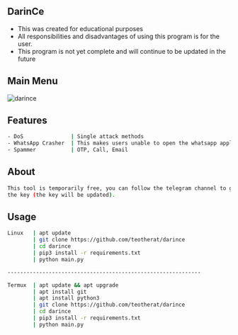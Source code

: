 ## DarinCe
- This was created for educational purposes
- All responsibilities and disadvantages of using this program is for the user.
- This program is not yet complete and will continue to be updated in the future

## Main Menu
![darince](https://i.imgur.com/1qUmGCk.png)

## Features
```sh
- DoS               | Single attack methods
- WhatsApp Crasher  | This makes users unable to open the whatsapp application ( IOS Support )
- Spammer           | OTP, Call, Email
```

## About
```sh
This tool is temporarily free, you can follow the telegram channel to get updates about
the key (the key will be updated).
```

## Usage
```sh
Linux   | apt update
        | git clone https://github.com/teotherat/darince
        | cd darince
        | pip3 install -r requirements.txt
        | python main.py

-------------------------------------------------------------

Termux  | apt update && apt upgrade
        | apt install git
        | apt install python3
        | git clone https://github.com/teotherat/darince
        | cd darince
        | pip3 install -r requirements.txt
        | python main.py
```
